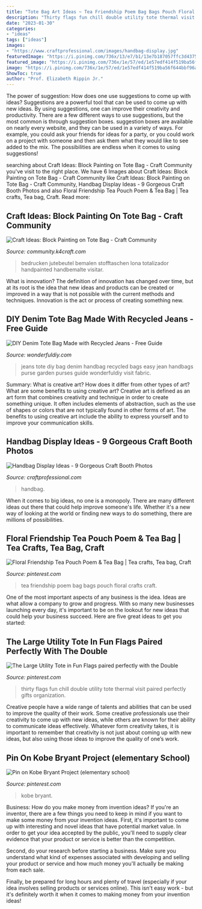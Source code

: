 ```yaml
---
title: "Tote Bag Art Ideas ~ Tea Friendship Poem Bag Bags Pouch Floral Crafts Craft"
description: "Thirty flags fun chill double utility tote thermal visit paired perfectly gifts organization"
date: "2023-01-30"
categories:
- "ideas"
tags: ["ideas"]
images:
- "https://www.craftprofessional.com/images/handbag-display.jpg"
featuredImage: "https://i.pinimg.com/736x/13/e7/b1/13e7b187057ffc3d43753c55e0d2ff7e.jpg"
featured_image: "https://i.pinimg.com/736x/1e/57/ed/1e57edf414f519ba56f644bbf96a5576.jpg"
image: "https://i.pinimg.com/736x/1e/57/ed/1e57edf414f519ba56f644bbf96a5576.jpg"
ShowToc: true
author: "Prof. Elizabeth Rippin Jr."
---
```



The power of suggestion: How does one use suggestions to come up with ideas?
Suggestions are a powerful tool that can be used to come up with new ideas. By using suggestions, one can improve their creativity and productivity. There are a few different ways to use suggestions, but the most common is through suggestion boxes. suggestion boxes are available on nearly every website, and they can be used in a variety of ways. For example, you could ask your friends for ideas for a party, or you could work on a project with someone and then ask them what they would like to see added to the mix. The possibilities are endless when it comes to using suggestions!

	

		
searching about Craft Ideas: Block Painting on Tote Bag - Craft Community you've visit to the right place. We have 6 Images about Craft Ideas: Block Painting on Tote Bag - Craft Community like Craft Ideas: Block Painting on Tote Bag - Craft Community, Handbag Display Ideas - 9 Gorgeous Craft Booth Photos and also Floral Friendship Tea Pouch Poem &amp; Tea Bag | Tea crafts, Tea bag, Craft. Read more:
		
    
## Craft Ideas: Block Painting On Tote Bag - Craft Community

<img loading=lazy src="https://community.k4craft.com/wp-content/uploads/2017/07/Block-print-ideas-8.jpg" onerror="this.onerror=null;this.src='https://tse2.mm.bing.net/th?id=OIP.2VrxNR6szcZLNQ2_I3JeVwHaHa&amp;pid=15.1';" alt="Craft Ideas: Block Painting on Tote Bag - Craft Community">

_Source: community.k4craft.com_

>bedrucken jutebeutel bemalen stofftaschen lona totalizador handpainted handbemalte visitar. 

	

What is innovation?
The definition of innovation has changed over time, but at its root is the idea that new ideas and products can be created or improved in a way that is not possible with the current methods and techniques. Innovation is the act or process of creating something new.

    
## DIY Denim Tote Bag Made With Recycled Jeans - Free Guide

<img loading=lazy src="http://cdn.wonderfuldiy.com/wp-content/uploads/2014/07/Tote-Handbag-from-old-jeans.jpg" onerror="this.onerror=null;this.src='https://tse1.mm.bing.net/th?id=OIP.rGHUP4-qA0gQPvdD0BVkagHaJ2&amp;pid=15.1';" alt="DIY Denim Tote Bag Made with Recycled Jeans - Free Guide">

_Source: wonderfuldiy.com_

>jeans tote diy bag denim handbag recycled bags easy jean handbags purse garden purses guide wonderfuldiy visit fabric. 

	

Summary: What is creative art? How does it differ from other types of art? What are some benefits to using creative art?
Creative art is defined as an art form that combines creativity and technique in order to create something unique. It often includes elements of abstraction, such as the use of shapes or colors that are not typically found in other forms of art. The benefits to using creative art include the ability to express yourself and to improve your communication skills.

    
## Handbag Display Ideas - 9 Gorgeous Craft Booth Photos

<img loading=lazy src="https://www.craftprofessional.com/images/handbag-display.jpg" onerror="this.onerror=null;this.src='https://tse2.mm.bing.net/th?id=OIP.HeiILWXg9jtE_Ns6-n9J5wHaLH&amp;pid=15.1';" alt="Handbag Display Ideas - 9 Gorgeous Craft Booth Photos">

_Source: craftprofessional.com_

>handbag. 

	

When it comes to big ideas, no one is a monopoly. There are many different ideas out there that could help improve someone's life. Whether it's a new way of looking at the world or finding new ways to do something, there are millions of possibilities. 

    
## Floral Friendship Tea Pouch Poem &amp; Tea Bag | Tea Crafts, Tea Bag, Craft

<img loading=lazy src="https://i.pinimg.com/736x/43/21/b9/4321b93fdd08f1db7a636c7f8140d5b9.jpg" onerror="this.onerror=null;this.src='https://tse4.mm.bing.net/th?id=OIP.4ULbHTZtAjksNxGCSStPVAHaJ3&amp;pid=15.1';" alt="Floral Friendship Tea Pouch Poem &amp; Tea Bag | Tea crafts, Tea bag, Craft">

_Source: pinterest.com_

>tea friendship poem bag bags pouch floral crafts craft. 

	

One of the most important aspects of any business is the idea. Ideas are what allow a company to grow and progress. With so many new businesses launching every day, it's important to be on the lookout for new ideas that could help your business succeed. Here are five great ideas to get you started: 

    
## The Large Utility Tote In Fun Flags Paired Perfectly With The Double

<img loading=lazy src="https://i.pinimg.com/736x/1e/57/ed/1e57edf414f519ba56f644bbf96a5576.jpg" onerror="this.onerror=null;this.src='https://tse1.mm.bing.net/th?id=OIP.CqYUmdu7sfH9WrcjYeLYFgHaHW&amp;pid=15.1';" alt="The Large Utility Tote in Fun Flags paired perfectly with the Double">

_Source: pinterest.com_

>thirty flags fun chill double utility tote thermal visit paired perfectly gifts organization. 

	

Creative people have a wide range of talents and abilities that can be used to improve the quality of their work. Some creative professionals use their creativity to come up with new ideas, while others are known for their ability to communicate ideas effectively. Whatever form creativity takes, it is important to remember that creativity is not just about coming up with new ideas, but also using those ideas to improve the quality of one’s work.

    
## Pin On Kobe Bryant Project (elementary School)

<img loading=lazy src="https://i.pinimg.com/736x/13/e7/b1/13e7b187057ffc3d43753c55e0d2ff7e.jpg" onerror="this.onerror=null;this.src='https://tse3.mm.bing.net/th?id=OIP.G2ILw5OWL_3aQsrM2_1aWQHaJ3&amp;pid=15.1';" alt="Pin on Kobe Bryant Project (elementary school)">

_Source: pinterest.com_

>kobe bryant. 

	

Business: How do you make money from invention ideas?
If you're an inventor, there are a few things you need to keep in mind if you want to make some money from your invention ideas. 
First, it's important to come up with interesting and novel ideas that have potential market value. In order to get your idea accepted by the public, you'll need to supply clear evidence that your product or service is better than the competition.

Second, do your research before starting a business. Make sure you understand what kind of expenses associated with developing and selling your product or service and how much money you'll actually be making from each sale.

Finally, be prepared for long hours and plenty of travel (especially if your idea involves selling products or services online). This isn't easy work - but it's definitely worth it when it comes to making money from your invention ideas!

